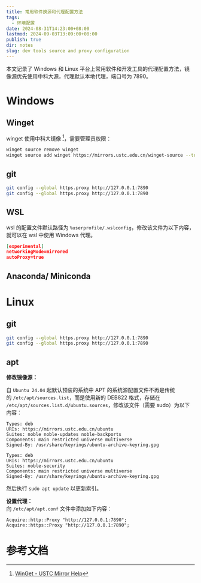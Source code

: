 ```yaml
---
title: 常用软件换源和代理配置方法
tags:
  - 环境配置
date: 2024-08-31T14:23:00+08:00
lastmod: 2024-09-03T13:09:00+08:00
publish: true
dir: notes
slug: dev tools source and proxy configuration
---
```


本文记录了 Windows 和 Linux 平台上常用软件和开发工具的代理配置方法，镜像源优先使用中科大源，代理默认本地代理，端口号为 7890。

# Windows

## Winget

winget 使用中科大镜像 [^1]，需要管理员权限：

```bash
winget source remove winget
winget source add winget https://mirrors.ustc.edu.cn/winget-source --trust-level trusted
```

## git

```bash
git config --global https.proxy http://127.0.0.1:7890
git config --global https.proxy http://127.0.0.1:7890
```

## WSL

wsl 的配置文件默认路径为 `%userprofile/.wslconfig`，修改该文件为以下内容，就可以在 wsl 中使用 Windows 代理。

```json
[experimental]
networkingMode=mirrored
autoProxy=true
```

## Anaconda/ Miniconda


# Linux

## git

```bash
git config --global https.proxy http://127.0.0.1:7890
git config --global https.proxy http://127.0.0.1:7890
```

## apt

**修改镜像源：**

自 `Ubuntu 24.04` 起默认预装的系统中 APT 的系统源配置文件不再是传统的 `/etc/apt/sources.list`，而是使用新的 DEB822 格式，存储在 `/etc/apt/sources.list.d/ubuntu.sources`，修改该文件（需要 sudo）为以下内容：

```
Types: deb
URIs: https://mirrors.ustc.edu.cn/ubuntu
Suites: noble noble-updates noble-backports
Components: main restricted universe multiverse
Signed-By: /usr/share/keyrings/ubuntu-archive-keyring.gpg

Types: deb
URIs: https://mirrors.ustc.edu.cn/ubuntu
Suites: noble-security
Components: main restricted universe multiverse
Signed-By: /usr/share/keyrings/ubuntu-archive-keyring.gpg
```

然后执行 `sudo apt update` 以更新索引。

**设置代理：**  
向 `/etc/apt/apt.conf` 文件中添加如下内容：

```
Acquire::http::Proxy "http://127.0.0.1:7890";
Acquire::https::Proxy "http://127.0.0.1:7890";  
```

# 参考文档

[^1]: [WinGet - USTC Mirror Help](https://mirrors.ustc.edu.cn/help/winget-source.html)